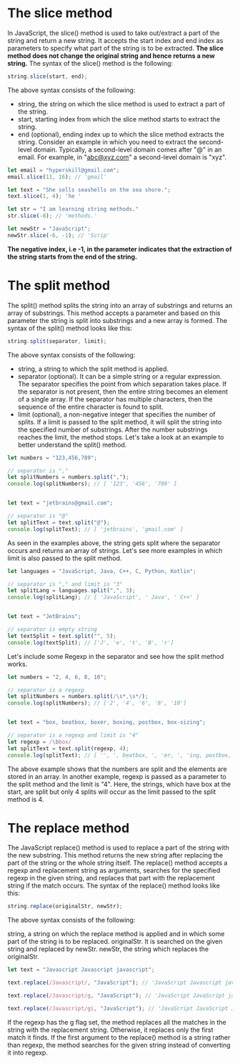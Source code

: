 # The slice method
In JavaScript, the slice() method is used to take out/extract a part of the string and return a new string. It accepts the start index and end index as parameters to specify what part of the string is to be extracted. **The slice method does not change the original string and hence returns a new string.** The syntax of the slice() method is the following:
```javascript
string.slice(start, end);
```

The above syntax consists of the following:

- string, the string on which the slice method is used to extract a part of the string.
- start, starting index from which the slice method starts to extract the string.
- end (optional), ending index up to which the slice method extracts the string.
Consider an example in which you need to extract the second-level domain. Typically, a second-level domain comes after "@" in an email. For example, in "abc@xyz.com" a second-level domain is "xyz".
```javascript
let email = "hyperskill@gmail.com";
email.slice(11, 16); // 'gmail'

let text = "She sells seashells on the sea shore.";
text.slice(1, 4); 'he '

let str = "I am learning string methods."
str.slice(-8); // 'methods.'

let newStr = "JavaScript";
newStr.slice(-6, -1); // 'Scrip'
```

**The negative index, i.e -1, in the parameter indicates that the extraction of the string starts from the end of the string.**

# The split method
The split() method splits the string into an array of substrings and returns an array of substrings. This method accepts a parameter and based on this parameter the string is split into substrings and a new array is formed. The syntax of the split() method looks like this:
```javascript
string.split(separator, limit);
```
The above syntax consists of the following:
- string, a string to which the split method is applied.
- separator (optional). It can be a simple string or a regular expression. The separator specifies the point from which separation takes place. If the separator is not present, then the entire string becomes an element of a single array. If the separator has multiple characters, then the sequence of the entire character is found to split.
- limit (optional), a non-negative integer that specifies the number of splits. If a limit is passed to the split method, it will split the string into the specified number of substrings. After the number substrings reaches the limit, the method stops.
Let's take a look at an example to better understand the split() method.

```javascript
let numbers = "123,456,789";

// separator is ","
let splitNumbers = numbers.split(",");  
console.log(splitNumbers); // [ '123', '456', '789' ]


let text = "jetbrains@gmail.com";

// separator is "@"
let splitText = text.split("@"); 
console.log(splitText); // [ 'jetbrains', 'gmail.com' ]
```
As seen in the examples above, the string gets split where the separator occurs and returns an array of strings. Let's see more examples in which limit is also passed to the split method.
```javascript
let languages = "JavaScript, Java, C++, C, Python, Kotlin";

// separator is "," and limit is "3"
let splitLang = languages.split(",", 3); 
console.log(splitLang); // [ 'JavaScript', ' Java', ' C++' ]


let text = "JetBrains";

// separator is empty string
let textSplit = text.split("", 5); 
console.log(textSplit); // ['J', 'e', 't', 'B', 'r']
```
Let's include some Regexp in the separator and see how the split method works.
```javascript
let numbers = "2, 4, 6, 8, 10";

// separator is a regexp 
let splitNumbers = numbers.split(/\s*,\s*/);
console.log(splitNumbers); // ['2', '4', '6', '8', '10']


let text = "box, beatbox, boxer, boxing, postbox, box-sizing";

// separator is a regexp and limit is "4"
let regexp = /\bbox/
let splitText = text.split(regexp, 4);
console.log(splitText); // [ '', ', beatbox, ', 'er, ', 'ing, postbox, ' ]
```
The above example shows that the numbers are split and the elements are stored in an array. In another example, regexp is passed as a parameter to the split method and the limit is "4". Here, the strings, which have box at the start, are split but only 4 splits will occur as the limit passed to the split method is 4.

# The replace method
The JavaScript replace() method is used to replace a part of the string with the new substring. This method returns the new string after replacing the part of the string or the whole string itself. The replace() method accepts a regexp and replacement string as arguments, searches for the specified regexp in the given string, and replaces that part with the replacement string if the match occurs. The syntax of the replace() method looks like this:
```javascript
string.replace(originalStr, newStr);
```
The above syntax consists of the following:

string, a string on which the replace method is applied and in which some part of the string is to be replaced.
originalStr. It is searched on the given string and replaced by newStr.
newStr, the string which replaces the originalStr.
```javascript
let text = "Javascript Javascript javascript";

text.replace(/Javascript/, "JavaScript"); // 'JavaScript Javascript javascript'

text.replace(/Javascript/g, "JavaScript"); // 'JavaScript JavaScript javascript'

text.replace(/Javascript/gi, "JavaScript"); // 'JavaScript JavaScript JavaScript'
```
If the regexp has the g flag set, the method replaces all the matches in the string with the replacement string. Otherwise, it replaces only the first match it finds. If the first argument to the replace() method is a string rather than regexp, the method searches for the given string instead of converting it into regexp.
